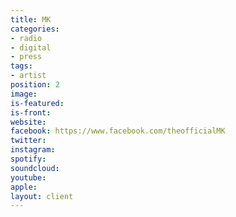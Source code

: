 ```yaml
---
title: MK
categories:
- radio
- digital
- press
tags:
- artist
position: 2
image: 
is-featured: 
is-front: 
website: 
facebook: https://www.facebook.com/theofficialMK
twitter: 
instagram: 
spotify: 
soundcloud: 
youtube: 
apple: 
layout: client
---
```


